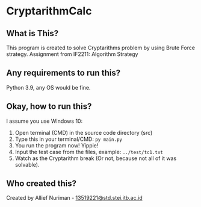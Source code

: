 # CryptarithmCalc

## What is This?
This program is created to solve Cryptarithms problem by using Brute Force strategy. Assignment from IF2211: Algorithm Strategy

## Any requirements to run this?
Python 3.9, any OS would be fine.

## Okay, how to run this?
I assume you use Windows 10:
1. Open terminal (CMD) in the source code directory (src)
2. Type this in your terminal/CMD:
```py main.py```
3. You run the program now! Yippie!
4. Input the test case from the files, example:
```../test/tc1.txt```
5. Watch as the Cryptarithm break (Or not, because not all of it was solvable).

## Who created this?
Created by Allief Nuriman - 13519221@std.stei.itb.ac.id